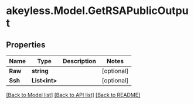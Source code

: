# akeyless.Model.GetRSAPublicOutput
## Properties

Name | Type | Description | Notes
------------ | ------------- | ------------- | -------------
**Raw** | **string** |  | [optional] 
**Ssh** | **List&lt;int&gt;** |  | [optional] 

[[Back to Model list]](../README.md#documentation-for-models) [[Back to API list]](../README.md#documentation-for-api-endpoints) [[Back to README]](../README.md)

